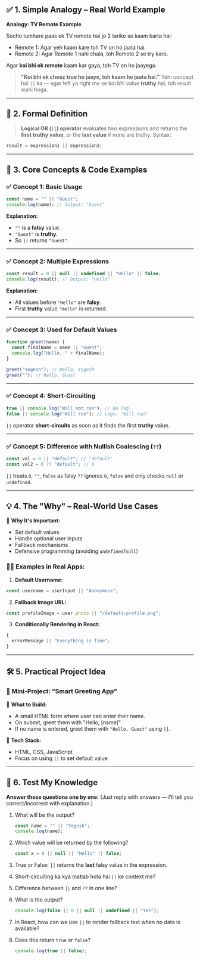 ## ✅ 1. Simple Analogy – Real World Example

**Analogy: TV Remote Example**

Socho tumhare paas ek TV remote hai jo 2 tariko se kaam karta hai:

- Remote 1: Agar yeh kaam kare toh TV on ho jaata hai.
- Remote 2: Agar Remote 1 nahi chala, toh Remote 2 se try karo.

Agar **koi bhi ek remote** kaam kar gaya, toh TV on ho jaayega.

> **"Koi bhi ek cheez true ho jaaye, toh kaam ho jaata hai."**
> Yehi concept hai `||` ka — agar left ya right me se koi bhi value **truthy** hai, toh result wahi hoga.

---

## 📘 2. Formal Definition

> **Logical OR (`||`) operator** evaluates two expressions and returns the **first truthy value**, or the **last value** if none are truthy.
> Syntax:

```js
result = expression1 || expression2;
```

---

## 🧠 3. Core Concepts & Code Examples

### ✅ Concept 1: Basic Usage

```js
const name = "" || "Guest";
console.log(name); // Output: "Guest"
```

**Explanation:**

- `""` is a **falsy** value.
- `"Guest"` is **truthy**.
- So `||` returns `"Guest"`.

---

### ✅ Concept 2: Multiple Expressions

```js
const result = 0 || null || undefined || "Hello" || false;
console.log(result); // Output: "Hello"
```

**Explanation:**

- All values before `"Hello"` are **falsy**.
- First **truthy** value `"Hello"` is returned.

---

### ✅ Concept 3: Used for Default Values

```js
function greet(name) {
  const finalName = name || "Guest";
  console.log("Hello, " + finalName);
}

greet("Yogesh"); // Hello, Yogesh
greet(""); // Hello, Guest
```

---

### ✅ Concept 4: Short-Circuiting

```js
true || console.log("Will not run"); // No log
false || console.log("Will run"); // Logs: "Will run"
```

`||` operator **short-circuits** as soon as it finds the first **truthy** value.

---

### ✅ Concept 5: Difference with Nullish Coalescing (`??`)

```js
const val = 0 || "default"; // "default"
const val2 = 0 ?? "default"; // 0
```

`||` treats `0`, `""`, `false` as falsy
`??` ignores `0`, `false` and only checks `null` or `undefined`.

---

## 💡 4. The "Why" – Real-World Use Cases

🔧 **Why It's Important:**

- Set default values
- Handle optional user inputs
- Fallback mechanisms
- Defensive programming (avoiding `undefined`/`null`)

### 🧑‍💻 **Examples in Real Apps:**

1. **Default Username:**

```js
const username = userInput || "Anonymous";
```

2. **Fallback Image URL:**

```js
const profileImage = user.photo || "/default-profile.png";
```

3. **Conditionally Rendering in React:**

```jsx
{
  errorMessage || "Everything is fine";
}
```

---

## 🛠️ 5. Practical Project Idea

### 🔹 Mini-Project: "Smart Greeting App"

📝 **What to Build:**

- A small HTML form where user can enter their name.
- On submit, greet them with "Hello, \[name]"
- If no name is entered, greet them with `"Hello, Guest"` using `||`.

🧱 **Tech Stack:**

- HTML, CSS, JavaScript
- Focus on using `||` to set default value

---

## 🧪 6. Test My Knowledge

**Answer these questions one by one:**
(Just reply with answers — I’ll tell you correct/incorrect with explanation.)

1. What will be the output?

   ```js
   const name = "" || "Yogesh";
   console.log(name);
   ```

2. Which value will be returned by the following?

   ```js
   const x = 0 || null || "Hello" || false;
   ```

3. True or False:
   `||` returns the **last** falsy value in the expression.

4. Short-circuiting ka kya matlab hota hai `||` ke context me?

5. Difference between `||` and `??` in one line?

6. What is the output?

   ```js
   console.log(false || 0 || null || undefined || "Yes");
   ```

7. In React, how can we use `||` to render fallback text when no data is available?

8. Does this return `true` or `false`?

   ```js
   console.log(true || false);
   ```
